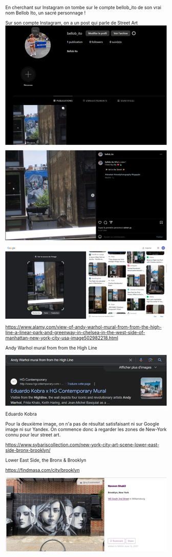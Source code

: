 En cherchant sur Instagram on tombe sur le compte bellob_ito de son vrai nom Bellob Ito, un sacré personnage !

Sur son compte Instagram, on a un post qui parle de Street Art 
![alt text](image.png)

![alt text](image-1.png)

![alt text](image-2.png)

https://www.alamy.com/view-of-andy-warhol-mural-from-from-the-high-line-a-linear-park-and-greenway-in-chelsea-in-the-west-side-of-manhattan-new-york-city-usa-image502982218.html

Andy Warhol mural from from the High Line

![alt text](image-3.png)

Eduardo Kobra

Pour la deuxième image, on n'a pas de résultat satisfaisant ni sur Google image ni sur Yandex.
On commence donc à regarder les zones de New-York connu pour leur street art.

https://www.sybariscollection.com/new-york-city-art-scene-lower-east-side-bronx-brooklyn/

Lower East Side, the Bronx & Brooklyn

https://findmasa.com/city/brooklyn

![alt text](image-4.png)